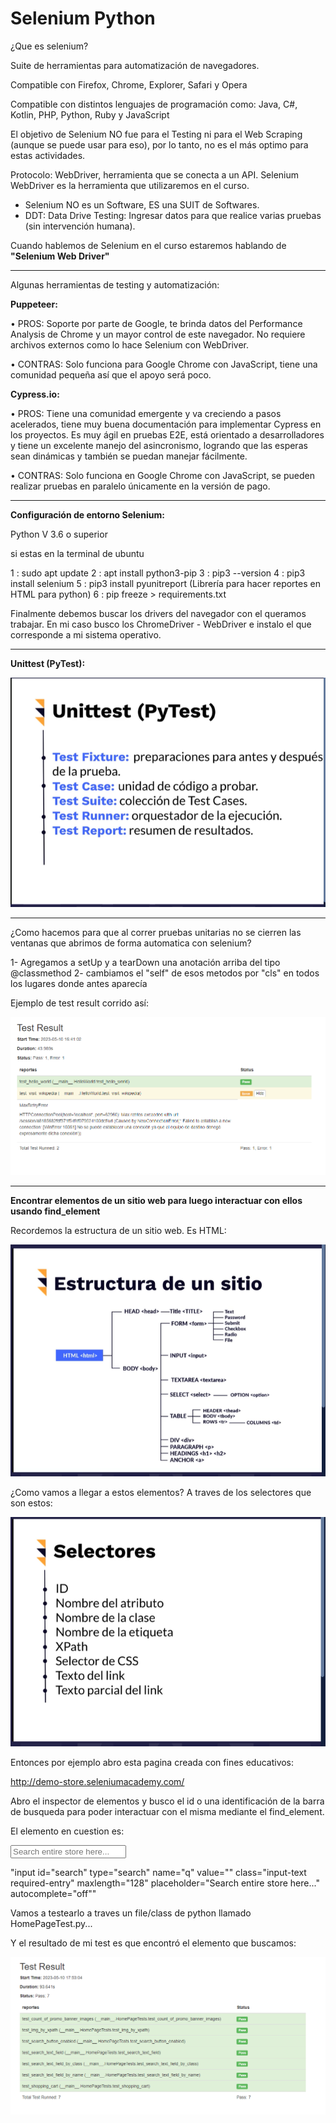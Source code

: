 # Selenium Python 

¿Que es selenium?

Suite de herramientas para automatización de navegadores. 

Compatible con Firefox, Chrome, Explorer, Safari y Opera

Compatible con distintos lenguajes de programación como: Java, C#, Kotlin, PHP, Python, Ruby y JavaScript

El objetivo de Selenium NO fue para el Testing ni para el Web Scraping (aunque se puede usar para eso), por lo tanto, no es el más optimo para estas actividades.

Protocolo: WebDriver, herramienta que se conecta a un API.
Selenium WebDriver es la herramienta que utilizaremos en el curso.

- Selenium NO es un Software, ES una SUIT de Softwares.
- DDT: Data Drive Testing: Ingresar datos para que realice varias pruebas (sin intervención humana).

Cuando hablemos de Selenium en el curso estaremos hablando de **"Selenium Web Driver"**

-----------------------------------

Algunas herramientas de testing y automatización:

**Puppeteer:**

• PROS: Soporte por parte de Google, te brinda datos del Performance Analysis de Chrome y un mayor control de este navegador. No requiere archivos externos como lo hace Selenium con WebDriver.

• CONTRAS: Solo funciona para Google Chrome con JavaScript, tiene una comunidad pequeña así que el apoyo será poco.

**Cypress.io:**

• PROS: Tiene una comunidad emergente y va creciendo a pasos acelerados, tiene muy buena documentación para implementar Cypress en los proyectos. Es muy ágil en pruebas E2E, está orientado a desarrolladores y tiene un excelente manejo del asincronismo, logrando que las esperas sean dinámicas y también se puedan manejar fácilmente.

• CONTRAS: Solo funciona en Google Chrome con JavaScript, se pueden realizar pruebas en paralelo únicamente en la versión de pago.

-----------------------------------------

**Configuración de entorno Selenium:**

Python V 3.6 o superior

si estas en la terminal de ubuntu

1 : sudo apt update
2 : apt install python3-pip
3 : pip3 --version
4 : pip3 install selenium
5 : pip3 install pyunitreport (Librería para hacer reportes en HTML para python)
6 : pip freeze > requirements.txt

Finalmente debemos buscar los drivers del navegador con el queramos trabajar. En mi caso busco los ChromeDriver - WebDriver e instalo el que corresponde a mi sistema operativo. 

---------------------------------------

**Unittest (PyTest):**

<img src="./images/unittest.PNG">

---------------------------------------

¿Como hacemos para que al correr pruebas unitarias no se cierren las ventanas que abrimos de forma automatica con selenium? 

1- Agregamos a setUp y a tearDown una anotación arriba del tipo @classmethod
2- cambiamos el "self" de esos metodos por "cls" en todos los lugares donde antes aparecía

Ejemplo de test result corrido así: 

<img src="./images/test_result.PNG">

-----------------------------------------

**Encontrar elementos de un sitio web para luego interactuar con ellos usando find_element** 

Recordemos la estructura de un sitio web. Es HTML:

<img src="./images/estructura.PNG">

¿Como vamos a llegar a estos elementos? A traves de los selectores que son estos:

<img src="./images/selectores.PNG">

Entonces por ejemplo abro esta pagina creada con fines educativos:

http://demo-store.seleniumacademy.com/

Abro el inspector de elementos y busco el id o una identificación de la barra de busqueda para poder interactuar con el misma mediante el find_element. 

El elemento en cuestion es:


<input id="search" type="search" name="q" value="" class="input-text required-entry" maxlength="128" placeholder="Search entire store here..." autocomplete="off">

"input id="search" type="search" name="q" value="" class="input-text required-entry" maxlength="128" placeholder="Search entire store here..." autocomplete="off""

Vamos a testearlo a traves un file/class de python llamado HomePageTest.py...

Y el resultado de mi test es que encontró el elemento que buscamos: 

<img src="./images/test_result_2.PNG">



